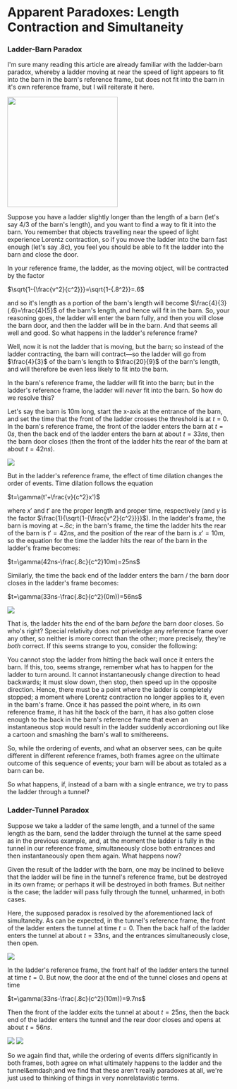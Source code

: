 # Apparent Paradoxes: Length Contraction and Simultaneity

### Ladder-Barn Paradox

I'm sure many reading this article are already familiar with the ladder-barn paradox, whereby a ladder moving at near the speed of light appears to fit into the barn in the barn's reference frame, but does not fit into the barn in it's own reference frame, but I will reiterate it here.

<img src="./pictures/LB01.png" width="250">

Suppose you have a ladder slightly longer than the length of a barn (let's say 4/3 of the barn's length), and you want to find a way to fit it into the barn. You remember that objects travelling near the speed of light experience Lorentz contraction, so if you move the ladder into the barn fast enough (let's say .8c), you feel you should be able to fit the ladder into the barn and close the door.

In your reference frame, the ladder, as the moving object, will be contracted by the factor

$\sqrt{1-{\frac{v^2}{c^2}}}=\sqrt{1-{.8^2}}=.6$

and so it's length as a portion of the barn's length will become $\frac{4}{3}(.6)=\frac{4}{5}$ of the barn's length, and hence will fit in the barn. So, your reasoning goes, the ladder will enter the barn fully, and then you will close the barn door, and then the ladder will be in the barn. And that seems all well and good. So what happens in the ladder's reference frame?

Well, now it is not the ladder that is moving, but the barn; so instead of the ladder contracting, the barn will contract&mdash;so the ladder will go from $\frac{4}{3}$ of the barn's length to $\frac{20}{9}$ of the barn's length, and will therefore be even less likely to fit into the barn. 

In the barn's reference frame, the ladder will fit into the barn; but in the ladder's reference frame, the ladder will *never* fit into the barn. So how do we resolve this?

Let's say the barn is 10m long, start the x-axis at the entrance of the barn, and set the time that the front of the ladder crosses the threshold is at $t=0$. In the barn's reference frame, the front of the ladder enters the barn at $t=0s$, then the back end of the ladder enters the barn at about $t=33ns$, then the barn door closes (then the front of the ladder hits the rear of the barn at about $t=42ns$). 

<img src="./pictures/LadderBarn1.png">

But in the ladder's reference frame, the effect of time dilation changes the order of events.
Time dilation follows the equation

$t=\gamma(t'+\frac{v}{c^2}x')$

where $x'$ and $t'$ are the proper length and proper time, respectively (and $\gamma$ is the factor $\frac{1}{\sqrt{1-{\frac{v^2}{c^2}}}}$). In the ladder's frame, the barn is moving at $-.8c$; in the barn's frame, the time the ladder hits the rear of the barn is $t'=42ns$, and the position of the rear of the barn is $x'=10m$, so the equation for the time the ladder hits the rear of the barn in the ladder's frame becomes:

$t=\gamma(42ns-\frac{.8c}{c^2}10m)=25ns$

Similarly, the time the back end of the ladder enters the barn / the barn door closes in the ladder's frame becomes:

$t=\gamma(33ns-\frac{.8c}{c^2}(0m))=56ns$

<img src="./pictures/LadderBarn2.png">

That is, the ladder hits the end of the barn *before* the barn door closes. So who's right? Special relativity does not priveledge any reference frame over any other, so neither is more correct than the other; more precisely, they're *both* correct. If this seems strange to you, consider the following:

You cannot stop the ladder from hitting the back wall once it enters the barn. If this, too, seems strange, remember what has to happen for the ladder to turn around. It cannot instantaneously change direction to head backwards; it must slow down, then stop, then speed up in the opposite direction. Hence, there must be a point where the ladder is completely stopped; a moment where Lorentz contraction no longer applies to it, even in the barn's frame. Once it has passed the point where, in its own reference frame, it has hit the back of the barn, it has also gotten close enough to the back in the barn's reference frame that even an instantaneous stop would result in the ladder suddenly accordioning out like a cartoon and smashing the barn's wall to smithereens.

So, while the ordering of events, and what an observer sees, can be quite different in different reference frames, both frames agree on the ultimate outcome of this sequence of events; your barn will be about as totaled as a barn can be.

So what happens, if, instead of a barn with a single entrance, we try to pass the ladder through a tunnel?

### Ladder-Tunnel Paradox

Suppose we take a ladder of the same length, and a tunnel of the same length as the barn, send the ladder throiugh the tunnel at the same speed as in the previous example, and, at the moment the ladder is fully in the tunnel in our reference frame, simultaneously close both entrances and then instantaneously open them again. What happens now?

Given the result of the ladder with the barn, one may be inclined to believe that the ladder will be fine in the tunnel's reference frame, but be destroyed in its own frame; or perhaps it will be destroyed in both frames. But neither is the case; the ladder will pass fully through the tunnel, unharmed, in both cases.

Here, the supposed paradox is resolved by the aforementioned lack of simultaneity. 
As can be expected, in the tunnel's reference frame, the front of the ladder enters the tunnel at time $t=0$. Then the back half of the ladder enters the tunnel at about $t=33ns$, and the entrances simultaneously close, then open.

<img src="./pictures/LadderTunnel1.png">

In the ladder's reference frame, the front half of the ladder enters the tunnel at time $t=0$. But now, the door at the end of the tunnel closes and opens at time

$t=\gamma(33ns-\frac{.8c}{c^2}(10m))=9.7ns$

Then the front of the ladder exits the tunnel at about $t=25ns$, then the back end of the ladder enters the tunnel and the rear door closes and opens at about $t=56ns$.

<img src="./pictures/LadderTunnel2.png">
<img src="./pictures/LadderTunnel3.png">

So we again find that, while the ordering of events differs significantly in both frames, both agree on what ultimately happens to the ladder and the tunnel&emdash;and we find that these aren't really paradoxes at all, we're just used to thinking of things in very nonrelatavistic terms.
